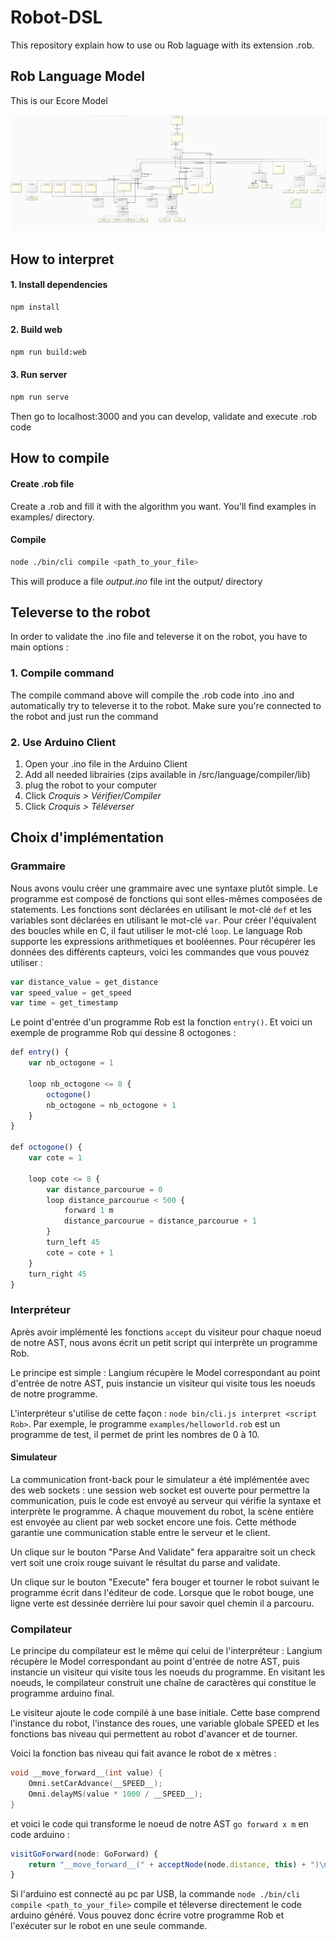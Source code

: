 # Robot-DSL

This repository explain how to use ou Rob laguage with its extension .rob.

## Rob Language Model

This is our Ecore Model

![](res/ecore.png)

## How to interpret

#### 1. Install dependencies
```bash
npm install
```

#### 2. Build web
```bash
npm run build:web
```

#### 3. Run server
 ```bash
 npm run serve
 ```

Then go to localhost:3000 and you can develop, validate and execute .rob code

## How to compile

#### Create .rob file
Create a .rob and fill it with the algorithm you want. You'll find examples in examples/ directory.

#### Compile
 ```bash
 node ./bin/cli compile <path_to_your_file>
 ```
This will produce a file *output.ino* file int the output/ directory

## Televerse to the robot

In order to validate the .ino file and televerse it on the robot, you have to main options :

### 1. Compile command
The compile command above will compile the .rob code into .ino and automatically try to televerse it to the robot. Make sure you're connected to the robot and just run the command

### 2. Use Arduino Client

1. Open your .ino file in the Arduino Client
2. Add all needed librairies (zips available in /src/language/compiler/lib)
3. plug the robot to your computer
4. Click *Croquis > Vérifier/Compiler*
5. Click *Croquis > Téléverser*



## Choix d'implémentation

### Grammaire

Nous avons voulu créer une grammaire avec une syntaxe plutôt simple. Le programme est composé de fonctions qui sont elles-mêmes composées de statements. Les fonctions sont déclarées en utilisant le mot-clé `def` et les variables sont déclarées en utilisant le mot-clé `var`.
Pour créer l'équivalent des boucles while en C, il faut utiliser le mot-clé `loop`. Le language Rob supporte les expressions arithmetiques et booléennes.
Pour récupérer les données des différents capteurs, voici les commandes que vous pouvez utiliser :

```javascript
var distance_value = get_distance
var speed_value = get_speed
var time = get_timestamp
```

Le point d'entrée d'un programme Rob est la fonction `entry()`.
Et voici un exemple de programme Rob qui dessine 8 octogones :

```javascript
def entry() {
    var nb_octogone = 1

    loop nb_octogone <= 8 {
        octogone()
        nb_octogone = nb_octogone + 1
    }    
}

def octogone() {
    var cote = 1

    loop cote <= 8 {
        var distance_parcourue = 0
        loop distance_parcourue < 500 {
            forward 1 m
            distance_parcourue = distance_parcourue + 1
        }
        turn_left 45
        cote = cote + 1
    }
    turn_right 45
}
```

### Interpréteur

Après avoir implémenté les fonctions `accept` du visiteur pour chaque noeud de notre AST, nous avons écrit un petit script qui interprète un programme Rob.

Le principe est simple : Langium récupère le Model correspondant au point d'entrée de notre AST, puis instancie un visiteur qui visite tous les noeuds de notre programme.


L'interpréteur s'utilise de cette façon : `node bin/cli.js interpret <script Rob>`.
Par exemple, le programme `examples/helloworld.rob` est un programme de test, il permet de print les nombres de 0 à 10.


#### Simulateur

La communication front-back pour le simulateur a été implémentée avec des web sockets : une session web socket est ouverte pour permettre la communication, puis le code est envoyé au serveur qui vérifie la syntaxe et interprète le programme. À chaque mouvement du robot, la scène entière est envoyée au client par web socket encore une fois. Cette méthode garantie une communication stable entre le serveur et le client.

Un clique sur le bouton "Parse And Validate" fera apparaitre soit un check vert soit une croix rouge suivant le résultat du parse and validate.

Un clique sur le bouton "Execute" fera bouger et tourner le robot suivant le programme écrit dans l'éditeur de code. Lorsque que le robot bouge, une ligne verte est dessinée derrière lui pour savoir quel chemin il a parcouru.


### Compilateur

Le principe du compilateur est le même qui celui de l'interpréteur : Langium récupère le Model correspondant au point d'entrée de notre AST, puis instancie un visiteur qui visite tous les noeuds du programme. En visitant les noeuds, le compilateur construit une chaîne de caractères qui constitue le programme arduino final.

Le visiteur ajoute le code compilé à une base initiale. Cette base comprend l'instance du robot, l'instance des roues, une variable globale SPEED et les fonctions bas niveau qui permettent au robot d'avancer et de tourner. 

Voici la fonction bas niveau qui fait avance le robot de x mètres :
```c
void __move_forward__(int value) {
    Omni.setCarAdvance(__SPEED__);
    Omni.delayMS(value * 1000 / __SPEED__);
}
```

et voici le code qui transforme le noeud de notre AST `go forward x m` en code arduino :
```javascript
visitGoForward(node: GoForward) {
    return "__move_forward__(" + acceptNode(node.distance, this) + ")\n";
}
```

Si l'arduino est connecté au pc par USB, la commande `node ./bin/cli compile <path_to_your_file>` compile et téleverse directement le code arduino généré. Vous pouvez donc écrire votre programme Rob et l'exécuter sur le robot en une seule commande.
